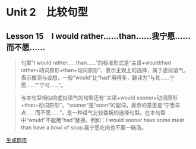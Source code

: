 ﻿ # Unit 2　比较句型
 ## Lesson 15　I would rather……than……我宁愿……而不愿……
 
> 句型“I would rather……than……”的标准形式是“主语+would/had rather+动词原形+than+动词原形”，表示主观上的选择，属于虚拟语气，表示推测与设想，一般“would”比“had”用得多，翻译为“与其……宁愿……”“宁可……”。

> 与本句型相似的虚拟语气的句型还有“主语+would sooner+动词原形+than+动词原形”，“sooner”是“soon”的副词，表示的意思是“宁愿早点……而不愿……”，是一种语气比较委婉的选择句型。在本句型中“would”不能用“had”替换。例如：I would sooner have some meat than have a bowl of soup.我宁愿吃肉也不要一碗汤。


 [生成题库](./question/f015.json)